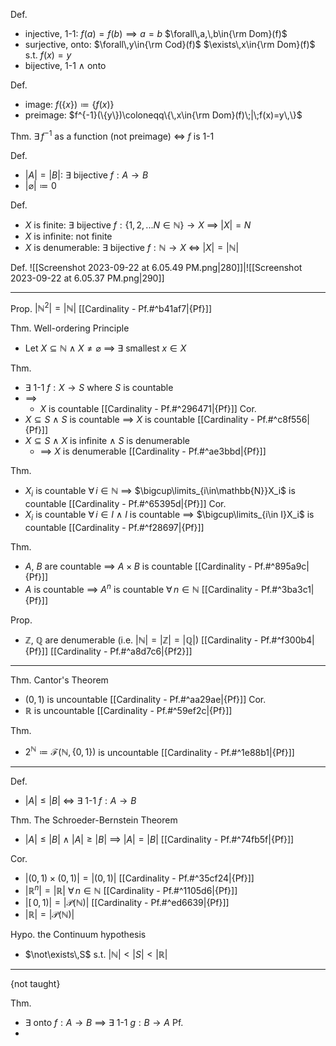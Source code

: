 
Def.
- injective, 1-1:  $f(a)=f(b)\implies a=b$  $\forall\,a,\,b\in{\rm Dom}(f)$
- surjective, onto:  $\forall\,y\in{\rm Cod}(f)$ $\exists\,x\in{\rm Dom}(f)$  s.t. $f(x)=y$
- bijective, 1-1 $\land$ onto

Def.
- image:    $f(\{x\})\coloneqq\{f(x)\}$
- preimage: $f^{-1}(\{y\})\coloneqq\{\,x\in{\rm Dom}(f)\;|\;f(x)=y\,\}$

Thm. $\exists\,f^{-1}$ as a function (not preimage) $\iff$ $f$ is 1-1

Def. 
- $|A| = |B|$:  $\exists$ bijective $f:A\to B$
- $|\varnothing|\coloneqq0$

Def.
- $X$ is finite:       $\exists$ bijective $f:\{1,2,...N\in\mathbb{N}\} \to X$
                      $\implies$ $|X|=N$
- $X$ is infinite:     not finite
- $X$ is denumerable:  $\exists$ bijective $f:\mathbb{N} \to X$
					  $\iff$ $|X|=|\mathbb{N}|$

Def.
![[Screenshot 2023-09-22 at 6.05.49 PM.png|280]]|![[Screenshot 2023-09-22 at 6.05.37 PM.png|290]]

---

Prop.  $|\mathbb{N}^2|=|\mathbb{N}|$  [[Cardinality - Pf.#^b41af7|{Pf}]]

Thm.  Well-ordering Principle
- Let $X\subseteq\mathbb{N}$ $\land$ $X\neq\varnothing$ $\implies$ $\exists$ smallest $x\in X$

Thm.
- $\exists$ 1-1 $f:X\to S$  where  $S$ is countable
- $\implies$
	- $X$ is countable  [[Cardinality - Pf.#^296471|{Pf}]]
Cor. 
- $X\subseteq S$ $\land$ $S$ is countable $\implies$ $X$ is countable  [[Cardinality - Pf.#^c8f556|{Pf}]]
- $X\subseteq S$ $\land$ $X$ is infinite $\land$ $S$ is denumerable
	- $\implies$ $X$ is denumerable  [[Cardinality - Pf.#^ae3bbd|{Pf}]]

Thm.
- $X_i$ is countable $\forall\,i\in\mathbb{N}$  $\implies$ $\bigcup\limits_{i\in\mathbb{N}}X_i$ is countable [[Cardinality - Pf.#^65395d|{Pf}]]
Cor.
- $X_i$ is countable $\forall\,i\in I$  $\land$  $I$ is countable $\implies$ $\bigcup\limits_{i\in I}X_i$ is countable [[Cardinality - Pf.#^f28697|{Pf}]]

Thm.
- $A$, $B$ are countable $\implies$ $A\times B$ is countable  [[Cardinality - Pf.#^895a9c|{Pf}]]
- $A$ is countable $\implies$ $A^n$ is countable $\forall\,n\in\mathbb{N}$  [[Cardinality - Pf.#^3ba3c1|{Pf}]]

Prop. 
- $\mathbb{Z}$, $\mathbb{Q}$ are denumerable (i.e. $|\mathbb{N}|=|\mathbb{Z}|=|\mathbb{Q}|$)  [[Cardinality - Pf.#^f300b4|{Pf}]] [[Cardinality - Pf.#^a8d7c6|{Pf2}]]

---

Thm. Cantor's Theorem
- $(0,\,1)$ is uncountable  [[Cardinality - Pf.#^aa29ae|{Pf}]]
Cor.
- $\mathbb{R}$ is uncountable  [[Cardinality - Pf.#^59ef2c|{Pf}]]

Thm.
- $2^{\mathbb{N}}\coloneqq\mathcal{F}(\mathbb{N},\,\{0,\,1\})$ is uncountable  [[Cardinality - Pf.#^1e88b1|{Pf}]]

---

Def.
- $|A|\leq|B|$ $\iff$ $\exists$ 1-1 $f:A\to B$

Thm.  The Schroeder-Bernstein Theorem
- $|A|\leq|B|$ $\land$ $|A|\geq|B|$ $\implies$ $|A|=|B|$  [[Cardinality - Pf.#^74fb5f|{Pf}]]

Cor.
- $|(0,\,1)\times(0,\,1)|=|(0,\,1)|$  [[Cardinality - Pf.#^35cf24|{Pf}]]
- $|\mathbb{R}^n|=|\mathbb{R}|$  $\forall\,n\in\mathbb{N}$  [[Cardinality - Pf.#^1105d6|{Pf}]]
- $|[\,0,\,1)|=|\mathcal{P}(\mathbb{N})|$  [[Cardinality - Pf.#^ed6639|{Pf}]]
- $|\mathbb{R}|=|\mathcal{P}(\mathbb{N})|$

Hypo. the Continuum hypothesis
- $\not\exists\,S$  s.t.  $|\mathbb{N}|<|S|<|\mathbb{R}|$

---

{not taught}

Thm.
- $\exists$ onto $f:A\to B$  $\implies$  $\exists$ 1-1 $g:B\to A$
Pf.
- 